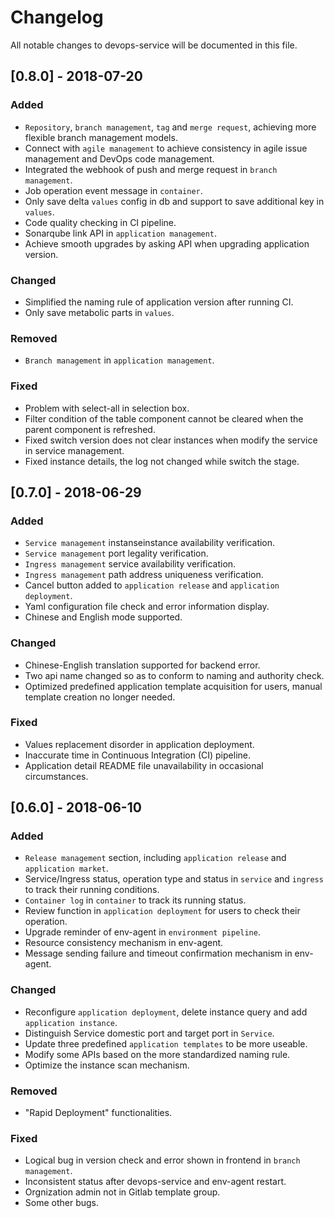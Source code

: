 # Changelog
All notable changes to devops-service will be documented in this file.

## [0.8.0] - 2018-07-20
### Added
- `Repository`, `branch management`, `tag` and `merge request`, achieving more flexible branch management models.
- Connect with `agile management` to achieve consistency in agile issue management and DevOps code management.
- Integrated the webhook of push and merge request in `branch management`.
- Job operation event message in `container`. 
- Only save delta `values` config in db and support to save additional key in `values`.
- Code quality checking in CI pipeline.
- Sonarqube link API in `application management`.
- Achieve smooth upgrades by asking API when upgrading application version.

### Changed
- Simplified the naming rule of application version after running CI.
- Only save metabolic parts in `values`.

### Removed
- `Branch management` in `application management`.

### Fixed
- Problem with select-all in selection box.
- Filter condition of the table component cannot be cleared when the parent component is refreshed.
- Fixed switch version does not clear instances when modify the service in service management.
- Fixed instance details, the log not changed while switch the stage.

## [0.7.0] - 2018-06-29
### Added
- `Service management` instanseinstance availability verification.
- `Service management` port legality verification.
- `Ingress management` service availability verification.
- `Ingress management` path address uniqueness verification.
- Cancel button added to `application release` and `application deployment`.
- Yaml configuration file check and error information display.
- Chinese and English mode supported.

### Changed
- Chinese-English translation supported for backend error.
- Two api name changed so as to conform to naming and authority check.
- Optimized predefined application template acquisition for users, manual template creation no longer needed.

### Fixed
- Values replacement disorder in application deployment.
- Inaccurate time in Continuous Integration (CI) pipeline.
- Application detail README file unavailability in occasional circumstances.


## [0.6.0] - 2018-06-10
### Added
- `Release management` section, including `application release` and `application market`. 
- Service/Ingress status, operation type and status in `service` and `ingress` to track their running conditions.
- `Container log` in `container` to track its running status. 
- Review function in `application deployment` for users to check their operation. 
- Upgrade reminder of env-agent in `environment pipeline`. 
- Resource consistency mechanism in env-agent.
- Message sending failure and timeout confirmation mechanism in env-agent. 

### Changed
- Reconfigure `application deployment`, delete instance query and add `application instance`. 
- Distinguish Service domestic port and target port in `Service`.
- Update three predefined `application templates` to be more useable. 
- Modify some APIs based on the more standardized naming rule. 
- Optimize the instance scan mechanism.

### Removed
- "Rapid Deployment" functionalities.

### Fixed
- Logical bug in version check and error shown in frontend in `branch management`. 
- Inconsistent status after devops-service and env-agent restart.
- Orgnization admin not in Gitlab template group.
- Some other bugs.